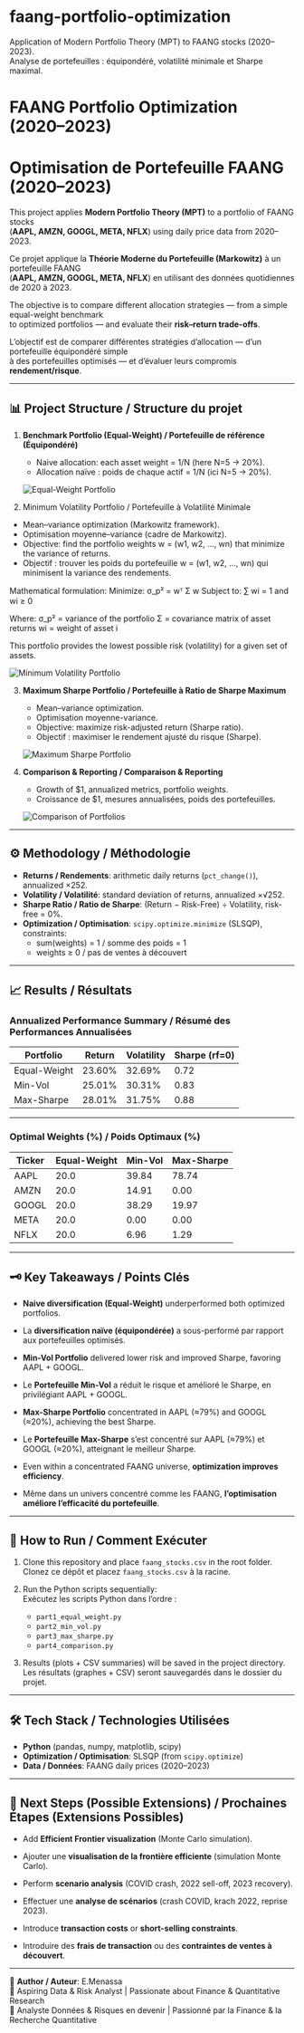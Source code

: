 # faang-portfolio-optimization
Application of Modern Portfolio Theory (MPT) to FAANG stocks (2020–2023).  
Analyse de portefeuilles : équipondéré, volatilité minimale et Sharpe maximal.

# FAANG Portfolio Optimization (2020–2023)  
# Optimisation de Portefeuille FAANG (2020–2023)

This project applies **Modern Portfolio Theory (MPT)** to a portfolio of FAANG stocks  
(**AAPL, AMZN, GOOGL, META, NFLX**) using daily price data from 2020–2023.  

Ce projet applique la **Théorie Moderne du Portefeuille (Markowitz)** à un portefeuille FAANG  
(**AAPL, AMZN, GOOGL, META, NFLX**) en utilisant des données quotidiennes de 2020 à 2023.  

The objective is to compare different allocation strategies — from a simple equal-weight benchmark  
to optimized portfolios — and evaluate their **risk–return trade-offs**.  

L’objectif est de comparer différentes stratégies d’allocation — d’un portefeuille équipondéré simple  
à des portefeuilles optimisés — et d’évaluer leurs compromis **rendement/risque**.  

---

## 📊 Project Structure / Structure du projet


1. **Benchmark Portfolio (Equal-Weight) / Portefeuille de référence (Équipondéré)**  
   - Naive allocation: each asset weight = 1/N (here N=5 → 20%).  
   - Allocation naïve : poids de chaque actif = 1/N (ici N=5 → 20%).  

   ![Equal-Weight Portfolio](images/equal_weight.png)


2. Minimum Volatility Portfolio / Portefeuille à Volatilité Minimale
- Mean–variance optimization (Markowitz framework).
- Optimisation moyenne–variance (cadre de Markowitz).
- Objective: find the portfolio weights w = (w1, w2, …, wn) that minimize the variance of returns.
- Objectif : trouver les poids du portefeuille w = (w1, w2, …, wn) qui minimisent la variance des rendements.

Mathematical formulation:
Minimize:  σ_p² = wᵀ Σ w
Subject to: ∑ wi = 1  and  wi ≥ 0

Where:
σ_p² = variance of the portfolio
Σ = covariance matrix of asset returns
wi = weight of asset i

This portfolio provides the lowest possible risk (volatility) for a given set of assets.

![Minimum Volatility Portfolio](images/min_vol.png)


3. **Maximum Sharpe Portfolio / Portefeuille à Ratio de Sharpe Maximum**  
   - Mean–variance optimization.  
   - Optimisation moyenne-variance.  
   - Objective: maximize risk-adjusted return (Sharpe ratio).  
   - Objectif : maximiser le rendement ajusté du risque (Sharpe).  

   ![Maximum Sharpe Portfolio](images/max_sharpe.png)

4. **Comparison & Reporting / Comparaison & Reporting**  
   - Growth of \$1, annualized metrics, portfolio weights.  
   - Croissance de \$1, mesures annualisées, poids des portefeuilles.  

   ![Comparison of Portfolios](images/comparison.png)

---

## ⚙️ Methodology / Méthodologie

- **Returns / Rendements**: arithmetic daily returns (`pct_change()`), annualized ×252.  
- **Volatility / Volatilité**: standard deviation of returns, annualized ×√252.  
- **Sharpe Ratio / Ratio de Sharpe**: (Return − Risk-Free) ÷ Volatility, risk-free = 0%.  
- **Optimization / Optimisation**: `scipy.optimize.minimize` (SLSQP), constraints:  
  - sum(weights) = 1 / somme des poids = 1  
  - weights ≥ 0 / pas de ventes à découvert  

---

## 📈 Results / Résultats

### Annualized Performance Summary / Résumé des Performances Annualisées

| Portfolio      | Return | Volatility | Sharpe (rf=0) |
|----------------|--------|------------|---------------|
| Equal-Weight   | 23.60% | 32.69%     | 0.72          |
| Min-Vol        | 25.01% | 30.31%     | 0.83          |
| Max-Sharpe     | 28.01% | 31.75%     | 0.88          |

---

### Optimal Weights (%) / Poids Optimaux (%)

| Ticker | Equal-Weight | Min-Vol | Max-Sharpe |
|--------|--------------|---------|------------|
| AAPL   | 20.0         | 39.84   | 78.74      |
| AMZN   | 20.0         | 14.91   | 0.00       |
| GOOGL  | 20.0         | 38.29   | 19.97      |
| META   | 20.0         | 0.00    | 0.00       |
| NFLX   | 20.0         | 6.96    | 1.29       |

---

## 🗝️ Key Takeaways / Points Clés

- **Naive diversification (Equal-Weight)** underperformed both optimized portfolios.  
- La **diversification naïve (équipondérée)** a sous-performé par rapport aux portefeuilles optimisés.  

- **Min-Vol Portfolio** delivered lower risk and improved Sharpe, favoring AAPL + GOOGL.  
- Le **Portefeuille Min-Vol** a réduit le risque et amélioré le Sharpe, en privilégiant AAPL + GOOGL.  

- **Max-Sharpe Portfolio** concentrated in AAPL (≈79%) and GOOGL (≈20%), achieving the best Sharpe.  
- Le **Portefeuille Max-Sharpe** s’est concentré sur AAPL (≈79%) et GOOGL (≈20%), atteignant le meilleur Sharpe.  

- Even within a concentrated FAANG universe, **optimization improves efficiency**.  
- Même dans un univers concentré comme les FAANG, **l’optimisation améliore l’efficacité du portefeuille**.  

---

## 🚀 How to Run / Comment Exécuter

1. Clone this repository and place `faang_stocks.csv` in the root folder.  
   Clonez ce dépôt et placez `faang_stocks.csv` à la racine.  

2. Run the Python scripts sequentially:  
   Exécutez les scripts Python dans l’ordre :  
   - `part1_equal_weight.py`  
   - `part2_min_vol.py`  
   - `part3_max_sharpe.py`  
   - `part4_comparison.py`  

3. Results (plots + CSV summaries) will be saved in the project directory.  
   Les résultats (graphes + CSV) seront sauvegardés dans le dossier du projet.  

---

## 🛠️ Tech Stack / Technologies Utilisées

- **Python** (pandas, numpy, matplotlib, scipy)  
- **Optimization / Optimisation**: SLSQP (from `scipy.optimize`)  
- **Data / Données**: FAANG daily prices (2020–2023)  

---

## 📌 Next Steps (Possible Extensions) / Prochaines Étapes (Extensions Possibles)

- Add **Efficient Frontier visualization** (Monte Carlo simulation).  
- Ajouter une **visualisation de la frontière efficiente** (simulation Monte Carlo).  

- Perform **scenario analysis** (COVID crash, 2022 sell-off, 2023 recovery).  
- Effectuer une **analyse de scénarios** (crash COVID, krach 2022, reprise 2023).  

- Introduce **transaction costs** or **short-selling constraints**.  
- Introduire des **frais de transaction** ou des **contraintes de ventes à découvert**.  

---

👤 **Author / Auteur**: E.Menassa  
💼 Aspiring Data & Risk Analyst | Passionate about Finance & Quantitative Research  
💼 Analyste Données & Risques en devenir | Passionné par la Finance & la Recherche Quantitative

